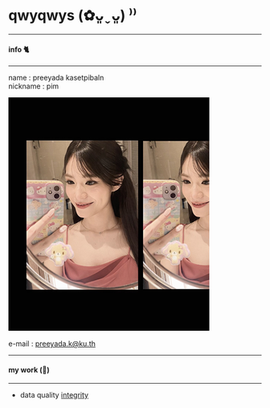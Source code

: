 # qwyqwys (✿ᴗ͈ˬᴗ͈) ⁾⁾

---
#### info 🐈 
---

name : preeyada kasetpibaln \
nickname : pim
  
![Profile](profile/profile_icon.png)

e-mail : preeyada.k@ku.th

---
#### my work (🥞) 
---

* data quality [integrity](integrity.md)
